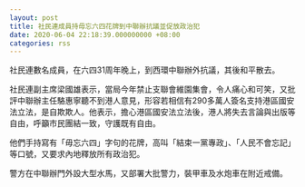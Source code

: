 ```yaml
---
layout: post
title: 社民連成員持毋忘六四花牌到中聯辦抗議並促放政治犯
date: 2020-06-04 22:18:39.000000000 +08:00
categories: rss
---
```


社民連數名成員，在六四31周年晚上，到西環中聯辦外抗議，其後和平散去。

社民連副主席梁國雄表示，當局今年禁止支聯會維園集會，令人痛心和可笑，又批評中聯辦主任駱惠寧聽不到港人意見，形容若相信有290多萬人簽名支持港區國安法立法，是自欺欺人。他表示，擔心港區國安法立法後，港人將失去言論與出版等自由，呼籲市民團結一致，守護既有自由。

他們手持寫有「毋忘六四」字句的花牌，高叫「結束一黨專政」、「人民不會忘記」等口號，又要求內地釋放所有政治犯。

警方在中聯辦門外設大型水馬，又部署大批警力，裝甲車及水炮車在附近戒備。
